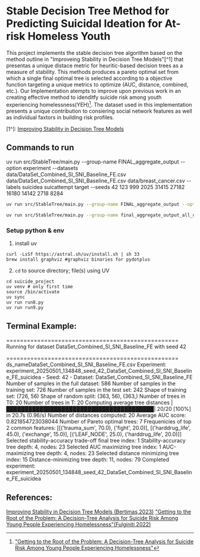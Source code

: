 # Stable Decision Tree Method for Predicting Suicidal Ideation for At-risk Homeless Youth

This project implements the stable decision tree algorithm based on the method outline in "Improveing Stability in Decision Tree Models"[^1] that presentas a unique distace metric for heuritic-based decision trees as a measure of stability. This methods produces a pareto optimal set from which a single final optimal tree is selected according to a objective function targeting a unique metrics to optimize (AUC, distance, combined, etc.). Our Implementation atempts to improve upon previous work in an creating effective method to idenditfy suicide risk among youth experiencing homelessness(YEH)[^2]. The dataset used in this implementation presents a unique contribution to consiering social network features as well as individual faxtors in building risk profiles.


[1^]: [Improving Stability in Decision Tree Models](https://arxiv.org/abs/2305.17299)
[^2]:["Getting to the Root of the Problem: A Decision-Tree Analysis for Suicide Risk Among Young People Experiencing Homelessness"](https://doi.org/10.1086/715211)

## Commands to run
uv run src/StableTree/main.py --group-name FINAL_aggregate_output --option experiment --datasets data/DataSet_Combined_SI_SNI_Baseline_FE.csv data/DataSet_Combined_SI_SNI_Baseline_FE.csv data/breast_cancer.csv --labels suicidea suicattempt target --seeds 42  123  999  2025  31415  27182  16180  14142  2718  8284

```bash
uv run src/StableTree/main.py --group-name FINAL_aggregate_output --option experiment --datasets data/DataSet_Combined_SI_SNI_Baseline_FE.csv data/DataSet_Combined_SI_SNI_Baseline_FE.csv data/breast_cancer.csv --labels suicidea suicattempt target

uv run src/StableTree/main.py --group-name final_aggregate_output_all_datasets --option plot --datasets data/DataSet_Combined_SI_SNI_Baseline_FE.csv data/breast_cancer.csv     
```


### Setup python & env

1. install uv
```
curl -LsSf https://astral.sh/uv/install.sh | sh 33 
brew install graphviz #graphviz binaries for pydotplus
```

2. `cd` to source directory; file(s) using UV
```
cd suicide_project
uv venv # only first time
source /bin/activate
uv sync
uv run run8.py
uv run run9.py
```


  ## Terminal Example:
==================================================
Running for dataset DataSet_Combined_SI_SNI_Baseline_FE with seed 42

==================================================
ds_nameDataSet_Combined_SI_SNI_Baseline_FE.csv
Experiment: experiment_20250501_134848_seed_42_DataSet_Combined_SI_SNI_Baseline_FE_suicidea - Seed: 42 - Dataset: DataSet_Combined_SI_SNI_Baseline_FE
Number of samples in the full dataset: 586
Number of samples in the training set: 726
Number of samples in the test set: 242
Shape of training set: (726, 56)
Shape of random split: (363, 56), (363,)
Number of trees in T0: 20
Number of trees in T: 20
Computing average tree distances |████████████████████████████████████████| 20/20 [100%] in 20.7s (0.96/s) 
Number of distances computed: 20
Average AUC score: 0.821854723038044
Number of Pareto optimal trees: 7
Frequenicies of top 2 common features: [[('trauma_sum', 70.0), ('fight', 20.0)], [('harddrug_life', 45.0), ('exchange', 15.0)], [('LEAF_NODE', 25.0), ('harddrug_life', 20.0)]]
Selected stability-accuracy trade-off final tree index: 1
Stability-accuracy tree depth: 4, nodes: 23
Selected AUC maximizing tree index: 1
AUC-maximizing tree depth: 4, nodes: 23
Selected distance minimizing tree index: 15
Distance-minimizing tree depth: 11, nodes: 79
Completed experiment: experiment_20250501_134848_seed_42_DataSet_Combined_SI_SNI_Baseline_FE_suicidea

## References:
[Improving Stability in Decision Tree Models (Bertimas,2023)](https://arxiv.org/abs/2305.17299)
["Getting to the Root of the Problem: A Decision-Tree Analysis for Suicide Risk Among Young People Experiencing Homelessness"(Fulginiti,2022)](https://doi.org/10.1086/715211)